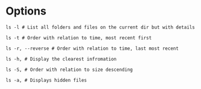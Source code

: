 # Options

```shell
ls -l # List all folders and files on the current dir but with details
```

```shell
ls -t # Order with relation to time, most recent first
```

```shell
ls -r, --reverse # Order with relation to time, last most recent 
```

```shell
ls -h, # Display the clearest infromation
```

```shell
ls -S, # Order with relation to size descending
```

```shell
ls -a, # Displays hidden files
```
